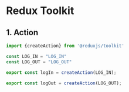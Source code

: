 # Redux Toolkit



## 1. Action

```javascript
import {createAction} from '@reduxjs/toolkit'

const LOG_IN = "LOG_IN"
const LOG_OUT = "LOG_OUT"

export const logIn = createAction(LOG_IN);

export const logOut = createAction(LOG_OUT);
```


